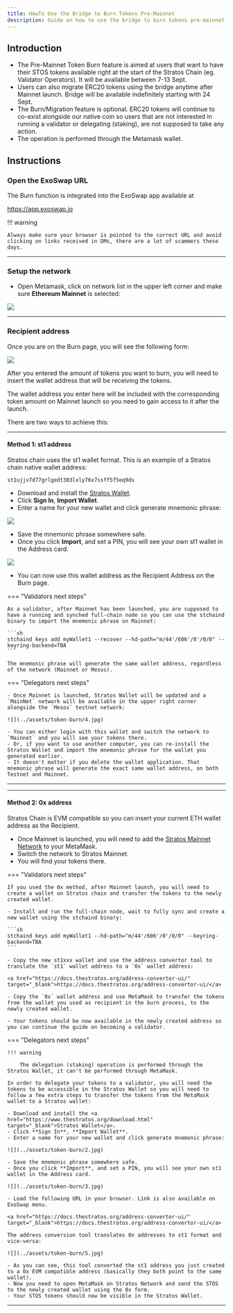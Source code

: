 ```yaml
---
title: HowTo Use the Bridge to Burn Tokens Pre-Mainnet
description: Guide on how to use the bridge to burn tokens pre-mainnet.
---
```


## Introduction

- The Pre-Mainnet Token Burn feature is aimed at users that want to have their STOS tokens available right at the start of the Stratos Chain (eg. Validator Operators). It will be available between 7-13 Sept.
- Users can also migrate ERC20 tokens using the bridge anytime after Mainnet launch. Bridge will be available indefinitely starting with 24 Sept.
- The Burn/Migration feature is optional. ERC20 tokens will continue to co-exist alongside our native coin so users that are not interested in running a validator or delegating (staking), are not supposed to take any action.
- The operation is performed through the Metamask wallet.

## Instructions

### Open the ExoSwap URL

The Burn function is integrated into the ExoSwap app available at

<a href="https://app.exoswap.io" target="_blank">https://app.exoswap.io</a>

!!! warning

	Always make sure your browser is pointed to the correct URL and avoid clicking on links received in DMs, there are a lot of scammers these days.

---

### Setup the network

- Open Metamask, click on network list in the upper left corner and make sure **Ethereum Mainnet** is selected:

![](../assets/token-burn/0.jpg)

---

### Recipient address

Once you are on the Burn page, you will see the following form:

![](../assets/token-burn/1.jpg)

After you entered the amount of tokens you want to burn, you will need to insert the wallet address that will be receiving the tokens.

The wallet address you enter here will be included with the corresponding token amount on Mainnet launch so you need to gain access to it after the launch.

There are two ways to achieve this:

---

#### Method 1: st1 address

Stratos chain uses the st1 wallet format. This is an example of a Stratos chain native wallet address:

`st1ujjv7d77grlgedt303lxly76x7ssff5f5eq9ds`

- Download and install the <a href="https://www.thestratos.org/download.html" target="_blank">Stratos Wallet</a>.
- Click **Sign In**, **Import Wallet**.
- Enter a name for your new wallet and click generate mnemonic phrase:

![](../assets/token-burn/2.jpg)

- Save the mnemonic phrase somewhere safe.
- Once you click **Import**, and set a PIN, you will see your own st1 wallet in the Address card.

![](../assets/token-burn/3.jpg)

- You can now use this wallet address as the Recipient Address on the Burn page.

=== "Validators next steps"

	As a validator, after Mainnet has been launched, you are supposed to have a running and synched full-chain node so you can use the stchaind binary to import the mnemonic phrase on Mainnet:

	```sh
	stchaind keys add myWallet1 --recover --hd-path="m/44'/606'/0'/0/0" --keyring-backend=TBA  
	```

	The mnemonic phrase will generate the same wallet address, regardless of the network (Mainnet or Mesos).

=== "Delegators next steps"

	- Once Mainnet is launched, Stratos Wallet will be updated and a `MainNet` network will be available in the upper right corner alongside the `Mesos` testnet network:

	![](../assets/token-burn/4.jpg)

	- You can either login with this wallet and switch the network to `Mainnet` and you will see your tokens there.
	- Or, if you want to use another computer, you can re-install the Stratos Wallet and import the mnemonic phrase for the wallet you generated earlier.
	- It doesn't matter if you delete the wallet application. That mnemonic phrase will generate the exact same wallet address, on both Testnet and Mainnet.

---

---

#### Method 2: 0x address

Stratos Chain is EVM compatible so you can insert your current ETH wallet address as the Recipient.

- Once Mainnet is launched, you will need to add the <a href="https://chainlist.org/chain/2048" target="_blank">Stratos Mainnet Network</a> to your MetaMask.
- Switch the network to Stratos Mainnet.
- You will find your tokens there.

=== "Validators next steps"

	If you used the 0x method, after Mainnet launch, you will need to create a wallet on Stratos chain and transfer the tokens to the newly created wallet.

	- Install and run the full-chain node, wait to fully sync and create a new wallet using the stchaind binary:

	```sh
	stchaind keys add myWallet1 --hd-path="m/44'/606'/0'/0/0" --keyring-backend=TBA
	```

	- Copy the new st1xxx wallet and use the address convertor tool to translate the `st1` wallet address to a `0x` wallet address:

	<a href="https://docs.thestratos.org/address-convertor-ui/" target="_blank">https://docs.thestratos.org/address-convertor-ui/</a>

	- Copy the `0x` wallet address and use MetaMask to transfer the tokens from the wallet you used as recipient in the burn process, to the newly created wallet.

	- Your tokens should be now available in the newly created address so you can continue the guide on becoming a validator.


=== "Delegators next steps"

	!!! warning

		The delegation (staking) operation is performed through the Stratos Wallet, it can't be performed through MetaMask.

	In order to delegate your tokens to a validator, you will need the tokens to be accessible in the Stratos Wallet so you will need to follow a few extra steps to transfer the tokens from the MetaMask wallet to a Stratos wallet:

	- Download and install the <a href="https://www.thestratos.org/download.html" target="_blank">Stratos Wallet</a>.
	- Click **Sign In**, **Import Wallet**.
	- Enter a name for your new wallet and click generate mnemonic phrase:

	![](../assets/token-burn/2.jpg)

	- Save the mnemonic phrase somewhere safe.
	- Once you click **Import**, and set a PIN, you will see your own st1 wallet in the Address card.

	![](../assets/token-burn/3.jpg)

	- Load the following URL in your browser. Link is also available on ExoSwap menu.

	<a href="https://docs.thestratos.org/address-convertor-ui/" target="_blank">https://docs.thestratos.org/address-convertor-ui/</a>

	The address conversion tool translates 0x addresses to st1 format and vice-versa:

	![](../assets/token-burn/5.jpg)

	- As you can see, this tool converted the st1 address you just created to a 0x EVM compatible address (basically they both point to the same wallet).
	- Now you need to open MetaMask on Stratos Network and send the STOS to the newly created wallet using the 0x form.
	- Your STOS tokens should now be visible in the Stratos Wallet.

---

